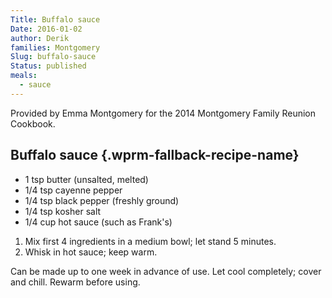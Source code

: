```yaml
---
Title: Buffalo sauce
Date: 2016-01-02
author: Derik
families: Montgomery
Slug: buffalo-sauce
Status: published
meals:
  - sauce
---
```


Provided by Emma Montgomery for the 2014 Montgomery Family Reunion Cookbook.  <!--WPRM Recipe 184-->

<div class="wprm-fallback-recipe">

Buffalo sauce {.wprm-fallback-recipe-name}
-------------

<div class="wprm-fallback-recipe-ingredients">

-   1 tsp butter (unsalted, melted)
-   1/4 tsp cayenne pepper
-   1/4 tsp black pepper (freshly ground)
-   1/4 tsp kosher salt
-   1/4 cup hot sauce (such as Frank's)

</div>

<div class="wprm-fallback-recipe-instructions">

1.  Mix first 4 ingredients in a medium bowl; let stand 5 minutes.
2.  Whisk in hot sauce; keep warm.

</div>

<div class="wprm-fallback-recipe-notes">

Can be made up to one week in advance of use. Let cool completely; cover and chill. Rewarm before using.

</div>

</div>

<!--End WPRM Recipe-->
